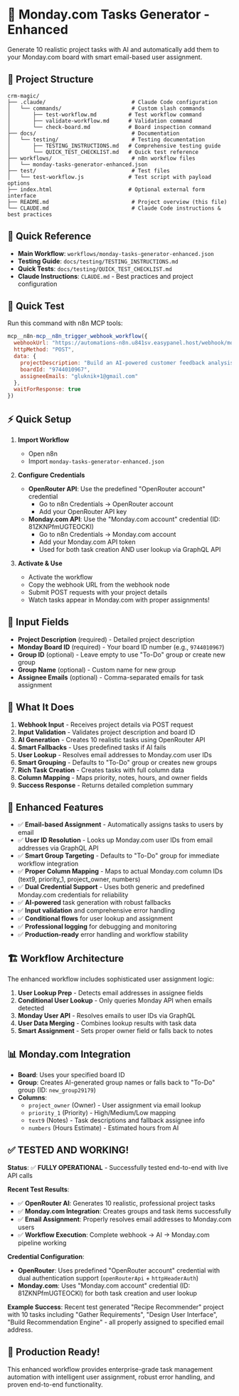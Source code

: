 # 🚀 Monday.com Tasks Generator - Enhanced

Generate 10 realistic project tasks with AI and automatically add them to your Monday.com board with smart email-based user assignment.

## 📁 Project Structure

```
crm-magic/
├── .claude/                           # Claude Code configuration
│   └── commands/                      # Custom slash commands
│       ├── test-workflow.md          # Test workflow command
│       ├── validate-workflow.md      # Validation command
│       └── check-board.md            # Board inspection command
├── docs/                              # Documentation
│   └── testing/                       # Testing documentation
│       ├── TESTING_INSTRUCTIONS.md   # Comprehensive testing guide
│       └── QUICK_TEST_CHECKLIST.md   # Quick test reference
├── workflows/                         # n8n workflow files
│   └── monday-tasks-generator-enhanced.json
├── test/                              # Test files
│   └── test-workflow.js              # Test script with payload options
├── index.html                        # Optional external form interface
├── README.md                          # Project overview (this file)
└── CLAUDE.md                          # Claude Code instructions & best practices
```

## 📝 Quick Reference

- **Main Workflow**: `workflows/monday-tasks-generator-enhanced.json`
- **Testing Guide**: `docs/testing/TESTING_INSTRUCTIONS.md`
- **Quick Tests**: `docs/testing/QUICK_TEST_CHECKLIST.md`
- **Claude Instructions**: `CLAUDE.md` - Best practices and project configuration

## 🚀 Quick Test

Run this command with n8n MCP tools:
```javascript
mcp__n8n-mcp__n8n_trigger_webhook_workflow({
  webhookUrl: "https://automations-n8n.u841sv.easypanel.host/webhook/monday-tasks",
  httpMethod: "POST",
  data: {
    projectDescription: "Build an AI-powered customer feedback analysis system",
    boardId: "9744010967",
    assigneeEmails: "gluknik+1@gmail.com"
  },
  waitForResponse: true
})
```

## ⚡ Quick Setup

1. **Import Workflow**
   - Open n8n
   - Import `monday-tasks-generator-enhanced.json`

2. **Configure Credentials**
   - **OpenRouter API**: Use the predefined "OpenRouter account" credential
     - Go to n8n Credentials → OpenRouter account
     - Add your OpenRouter API key
   - **Monday.com API**: Use the "Monday.com account" credential (ID: 81ZKNPfmUGTEOCKI)
     - Go to n8n Credentials → Monday.com account
     - Add your Monday.com API token
     - Used for both task creation AND user lookup via GraphQL API

3. **Activate & Use**
   - Activate the workflow
   - Copy the webhook URL from the webhook node
   - Submit POST requests with your project details
   - Watch tasks appear in Monday.com with proper assignments!

## 📝 Input Fields

- **Project Description** (required) - Detailed project description
- **Monday Board ID** (required) - Your board ID number (e.g., `9744010967`)
- **Group ID** (optional) - Leave empty to use "To-Do" group or create new group
- **Group Name** (optional) - Custom name for new group
- **Assignee Emails** (optional) - Comma-separated emails for task assignment

## 🎯 What It Does

1. **Webhook Input** - Receives project details via POST request
2. **Input Validation** - Validates project description and board ID
3. **AI Generation** - Creates 10 realistic tasks using OpenRouter API
4. **Smart Fallbacks** - Uses predefined tasks if AI fails
5. **User Lookup** - Resolves email addresses to Monday.com user IDs
6. **Smart Grouping** - Defaults to "To-Do" group or creates new groups
7. **Rich Task Creation** - Creates tasks with full column data
8. **Column Mapping** - Maps priority, notes, hours, and owner fields
9. **Success Response** - Returns detailed completion summary

## 🔧 Enhanced Features

- ✅ **Email-based Assignment** - Automatically assigns tasks to users by email
- ✅ **User ID Resolution** - Looks up Monday.com user IDs from email addresses via GraphQL API
- ✅ **Smart Group Targeting** - Defaults to "To-Do" group for immediate workflow integration
- ✅ **Proper Column Mapping** - Maps to actual Monday.com column IDs (text9, priority_1, project_owner, numbers)
- ✅ **Dual Credential Support** - Uses both generic and predefined Monday.com credentials for reliability
- ✅ **AI-powered** task generation with robust fallbacks
- ✅ **Input validation** and comprehensive error handling
- ✅ **Conditional flows** for user lookup and assignment
- ✅ **Professional logging** for debugging and monitoring
- ✅ **Production-ready** error handling and workflow stability

## 🏗️ Workflow Architecture

The enhanced workflow includes sophisticated user assignment logic:

1. **User Lookup Prep** - Detects email addresses in assignee fields
2. **Conditional User Lookup** - Only queries Monday API when emails detected  
3. **Monday User API** - Resolves emails to user IDs via GraphQL
4. **User Data Merging** - Combines lookup results with task data
5. **Smart Assignment** - Sets proper owner field or falls back to notes

## 📊 Monday.com Integration

- **Board**: Uses your specified board ID
- **Group**: Creates AI-generated group names or falls back to "To-Do" group (ID: `new_group29179`)
- **Columns**: 
  - `project_owner` (Owner) - User assignment via email lookup
  - `priority_1` (Priority) - High/Medium/Low mapping
  - `text9` (Notes) - Task descriptions and fallback assignee info
  - `numbers` (Hours Estimate) - Estimated hours from AI

## ✅ **TESTED AND WORKING!**

**Status**: ✅ **FULLY OPERATIONAL** - Successfully tested end-to-end with live API calls

**Recent Test Results**:
- ✅ **OpenRouter AI**: Generates 10 realistic, professional project tasks
- ✅ **Monday.com Integration**: Creates groups and task items successfully
- ✅ **Email Assignment**: Properly resolves email addresses to Monday.com users
- ✅ **Workflow Execution**: Complete webhook → AI → Monday.com pipeline working

**Credential Configuration**:
- **OpenRouter**: Uses predefined "OpenRouter account" credential with dual authentication support (`openRouterApi` + `httpHeaderAuth`)
- **Monday.com**: Uses "Monday.com account" credential (ID: 81ZKNPfmUGTEOCKI) for both task creation and user lookup

**Example Success**: Recent test generated "Recipe Recommender" project with 10 tasks including "Gather Requirements", "Design User Interface", "Build Recommendation Engine" - all properly assigned to specified email address.

## 🎉 Production Ready!

This enhanced workflow provides enterprise-grade task management automation with intelligent user assignment, robust error handling, and proven end-to-end functionality.